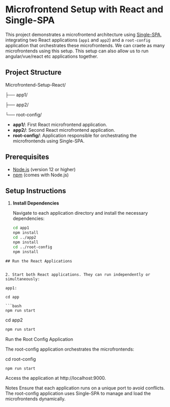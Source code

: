 # Microfrontend Setup with React and Single-SPA

This project demonstrates a microfrontend architecture using [Single-SPA](https://single-spa.js.org/), integrating two React applications (`app1` and `app2`) and a `root-config` application that orchestrates these microfrontends.
We can craete as many microfrontends using this setup. This setup can also allow us to run angular/vue/react etc applications together. 

## Project Structure

Microfrontend-Setup-React/

 ├── app1/

 ├── app2/

 └── root-config/


- **app1/**: First React microfrontend application.
- **app2/**: Second React microfrontend application.
- **root-config/**: Application responsible for orchestrating the microfrontends using Single-SPA.

## Prerequisites

- [Node.js](https://nodejs.org/) (version 12 or higher)
- [npm](https://www.npmjs.com/) (comes with Node.js)

## Setup Instructions

1. **Install Dependencies**

   Navigate to each application directory and install the necessary dependencies:

   ```bash
   cd app1
   npm install
   cd ../app2
   npm install
   cd ../root-config
   npm install
 ```
## Run the React Applications


2. Start both React applications. They can run independently or simultaneously:

app1:

cd app

```bash
npm run start
```

cd app2
```bash
npm run start
```
Run the Root Config Application

The root-config application orchestrates the microfrontends:

cd root-config
```bash
npm run start
```
Access the application at http://localhost:9000.

Notes
Ensure that each application runs on a unique port to avoid conflicts.
The root-config application uses Single-SPA to manage and load the microfrontends dynamically.
